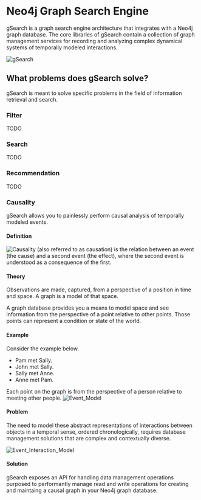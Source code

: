 # Neo4j Graph Search Engine

gSearch is a graph search engine architecture that integrates with a Neo4j graph database. The core libraries of gSearch contain a collection of graph management services for recording and analyzing complex dynamical systems of temporally modeled interactions.

![gSearch](https://raw.github.com/kbastani/gsearch/master/Images/gsearch-logo-thumb-200x200.PNG)

## What problems does gSearch solve?

gSearch is meant to solve specific problems in the field of information retrieval and search.

### Filter

TODO

### Search

TODO

### Recommendation

TODO

### Causality

gSearch allows you to painlessly perform causal analysis of temporally modeled events.

#### Definition

![Causality](en.wikipedia.org/wiki/Causality) (also referred to as causation) is the relation between an event (the cause) and a second event (the effect), where the second event is understood as a consequence of the first.

#### Theory

Observations are made, captured, from a perspective of a position in time and space. A graph is a model of that space.

A graph database provides you a means to model space and see information from the perspective of a point relative to other points. Those points can represent a condition or state of the world.

#### Example

Consider the example below.

* Pam met Sally.
* John met Sally.
* Sally met Anne.
* Anne met Pam.

Each point on the graph is from the perspective of a person relative to meeting other people.
![Event_Model](https://raw.github.com/kbastani/gists/master/meta/event-model-1.png)

#### Problem

The need to model these abstract representations of interactions between objects in a temporal sense, ordered chronologically, requires database management solutions that are complex and contextually diverse.

![Event_Interaction_Model](https://raw.github.com/kbastani/gists/master/meta/TSEMM-Temporal-Binding.png)

#### Solution

gSearch exposes an API for handling data management operations purposed to performantly manage read and write operations for creating and maintaing a causal graph in your Neo4j graph database.


